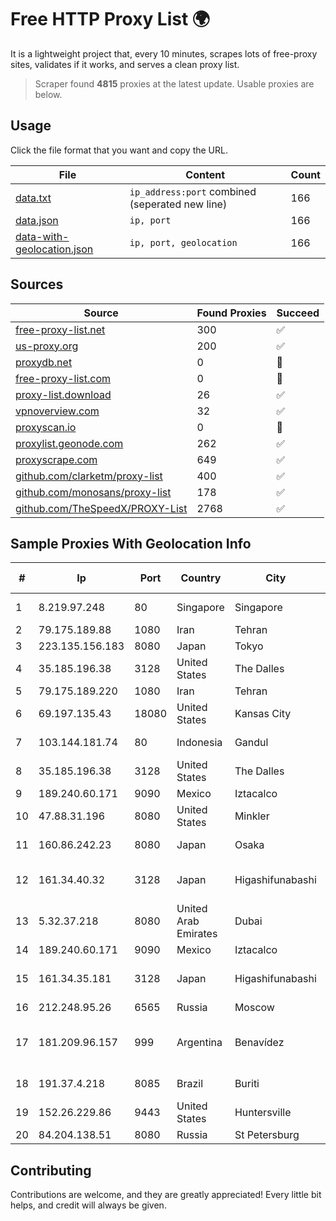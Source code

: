 
# Free HTTP Proxy List 🌍

It is a lightweight project that, every 10 minutes, scrapes lots of free-proxy sites, validates if it works, and serves a clean proxy list.


> Scraper found **4815** proxies at the latest update. Usable proxies are below.

## Usage

Click the file format that you want and copy the URL.


|File|Content|Count|
|----|-------|-----|
|[data.txt](https://raw.githubusercontent.com/themiralay/Proxy-List-World/master/data.txt)|`ip_address:port` combined (seperated new line)|166|
|[data.json](https://raw.githubusercontent.com/themiralay/Proxy-List-World/master/data.json)|`ip, port`|166|
|[data-with-geolocation.json](https://raw.githubusercontent.com/themiralay/Proxy-List-World/master/data-with-geolocation.json)|`ip, port, geolocation`|166|

## Sources

|Source|Found Proxies|Succeed|
|------|-------------|-------|
|[free-proxy-list.net](https://free-proxy-list.net)|300|✅|
|[us-proxy.org](https://www.us-proxy.org)|200|✅|
|[proxydb.net](http://proxydb.net)|0|🚫|
|[free-proxy-list.com](https://free-proxy-list.com/?page=&port=&type%5B%5D=http&type%5B%5D=https&up_time=0&search=Search)|0|🚫|
|[proxy-list.download](https://www.proxy-list.download/HTTP)|26|✅|
|[vpnoverview.com](https://vpnoverview.com/privacy/anonymous-browsing/free-proxy-servers)|32|✅|
|[proxyscan.io](https://www.proxyscan.io)|0|🚫|
|[proxylist.geonode.com](https://proxylist.geonode.com/api/proxy-list?limit=300&page=1&sort_by=lastChecked&sort_type=desc&protocols=http,https)|262|✅|
|[proxyscrape.com](https://api.proxyscrape.com/v2/?request=displayproxies&protocol=http&timeout=10000&country=all&ssl=all&anonymity=all)|649|✅|
|[github.com/clarketm/proxy-list](https://raw.githubusercontent.com/clarketm/proxy-list/master/proxy-list-raw.txt)|400|✅|
|[github.com/monosans/proxy-list](https://raw.githubusercontent.com/monosans/proxy-list/main/proxies/http.txt)|178|✅|
|[github.com/TheSpeedX/PROXY-List](https://raw.githubusercontent.com/TheSpeedX/PROXY-List/master/http.txt)|2768|✅|


## Sample Proxies With Geolocation Info

|#|Ip|Port|Country|City|Internet Service Provider|
|-|--|----|-------|----|-------------------------|
|1|8.219.97.248|80|Singapore|Singapore|Alibaba (US) Technology Co., Ltd.|
|2|79.175.189.88|1080|Iran|Tehran|Afranet|
|3|223.135.156.183|8080|Japan|Tokyo|So-net Corporation|
|4|35.185.196.38|3128|United States|The Dalles|Google LLC|
|5|79.175.189.220|1080|Iran|Tehran|Afranet|
|6|69.197.135.43|18080|United States|Kansas City|WholeSale Internet|
|7|103.144.181.74|80|Indonesia|Gandul|PT. Indonesia Comnets Plus|
|8|35.185.196.38|3128|United States|The Dalles|Google LLC|
|9|189.240.60.171|9090|Mexico|Iztacalco|Uninet S.A. de C.V.|
|10|47.88.31.196|8080|United States|Minkler|Alibaba.com LLC|
|11|160.86.242.23|8080|Japan|Osaka|Sony Network Communications Inc|
|12|161.34.40.32|3128|Japan|Higashifunabashi|NTT PC Communications, Inc.|
|13|5.32.37.218|8080|United Arab Emirates|Dubai|Emirates Integrated Telecommunications Company PJSC|
|14|189.240.60.171|9090|Mexico|Iztacalco|Uninet S.A. de C.V.|
|15|161.34.35.181|3128|Japan|Higashifunabashi|NTT PC Communications, Inc.|
|16|212.248.95.26|6565|Russia|Moscow|MTS PJSC|
|17|181.209.96.157|999|Argentina|Benavídez|ARSAT - Empresa Argentina de Soluciones Satelitales S.A|
|18|191.37.4.218|8085|Brazil|Buriti|Fonte Informatica ltda|
|19|152.26.229.86|9443|United States|Huntersville|MCNC|
|20|84.204.138.51|8080|Russia|St Petersburg|PJSC MegaFon|



## Contributing

Contributions are welcome, and they are greatly appreciated! Every
little bit helps, and credit will always be given.

